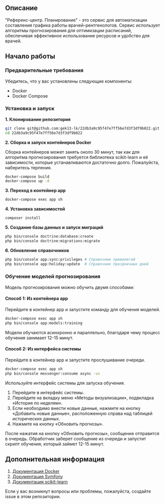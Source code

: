 ## Описание
"Референс-центр. Планирование" - это сервис для автоматизации составления графика работы врачей-рентгенологов. Сервис использует алгоритмы прогнозирования для оптимизации расписаний, обеспечивая эффективное использование ресурсов и удобство для врачей.

## Начало работы
### Предварительные требования
Убедитесь, что у вас установлены следующие компоненты:

+ Docker
+ Docker Compose
### Установка и запуск
**1. Клонирование репозитория**

```sh
git clone git@github.com:gek13-lk/22db3a9c95f47e7ff56e7d3f3df9b022.git
cd 22db3a9c95f47e7ff56e7d3f3df9b022
```
**2. Сборка и запуск контейнеров Docker**

Сборка контейнеров может занять около 30 минут, так как для алгоритма прогнозирования требуется библиотека scikit-learn и её зависимости, которые устанавливаются достаточно долго. Пожалуйста, наберитесь терпения.

```sh
docker-compose build
docker-compose up -d
```
**3. Переход в контейнер app**

```sh
docker-compose exec app sh
```
**4. Установка зависимостей**

```sh
composer install
```
**5. Создание базы данных и запуск миграций**

```sh
php bin/console doctrine:database:create
php bin/console doctrine:migrations:migrate
```
**6. Обновление справочников**

```sh
php bin/console app:sync:privileges # Справочник привилегий
php bin/console app:holiday:update  # Справочник праздничных дней
```
### Обучение моделей прогнозирования
Модель прогнозирования можно обучить двумя способами:

#### Способ 1: Из контейнера app
Перейдите в контейнер app и запустите команду для обучения моделей.

```sh
docker-compose exec app sh
php bin/console app:models:training
```
Модели обучаются асинхронно и параллельно, благодаря чему процесс обучения занимает 12-15 минут.

#### Способ 2: Из интерфейса системы
Перейдите в контейнер app и запустите прослушивание очереди.

```sh
docker-compose exec app sh
php bin/console messenger:consume async -vv
```
Используйте интерфейс системы для запуска обучения.

1. Перейдите в интерфейс системы.
2. Перейдите на вкладку меню «Методы визуализации», подвкладка «История по неделям».
3. Если необходимо внести новые данные, нажмите на кнопку «Добавить новые данные», расположенную справа над таблицей исторических данных.
4. Нажмите на кнопку «Обновить прогнозы».

После нажатия на кнопку «Обновить прогнозы», сообщение отправится в очередь. Обработчик заберет сообщение из очереди и запустит скрипт обучения, который займет 12-15 минут.

## Дополнительная информация
1. [Документация Docker](https://docs.docker.com/reference/dockerfile/)
2. [Документация Symfony](https://symfony.com/doc/current/index.html)
3. [Документация scikit-learn](https://scikit-learn.org/stable/user_guide.html)

Если у вас возникнут вопросы или проблемы, пожалуйста, создайте issue в этом репозитории.

